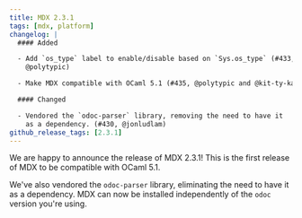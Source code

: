 ```yaml
---
title: MDX 2.3.1
tags: [mdx, platform]
changelog: |
  #### Added

  - Add `os_type` label to enable/disable based on `Sys.os_type` (#433,
    @polytypic)

  - Make MDX compatible with OCaml 5.1 (#435, @polytypic and @kit-ty-kate)

  #### Changed

  - Vendored the `odoc-parser` library, removing the need to have it
    as a dependency. (#430, @jonludlam)
github_release_tags: [2.3.1]
---
```


We are happy to announce the release of MDX 2.3.1! This is the first release of MDX to be
compatible with OCaml 5.1.

We've also vendored the `odoc-parser` library, eliminating the need to have it
as a dependency. MDX can now be installed independently of the `odoc` version
you're using.
